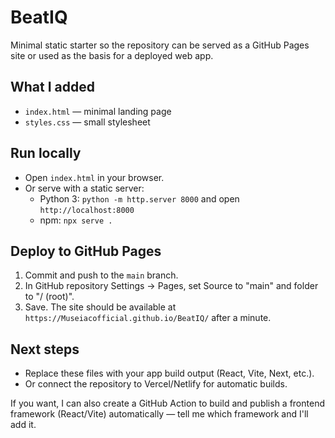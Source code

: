 # BeatIQ

Minimal static starter so the repository can be served as a GitHub Pages site or used as the basis for a deployed web app.

## What I added
- `index.html` — minimal landing page
- `styles.css` — small stylesheet

## Run locally
- Open `index.html` in your browser.
- Or serve with a static server:
  - Python 3: `python -m http.server 8000` and open `http://localhost:8000`
  - npm: `npx serve .`

## Deploy to GitHub Pages
1. Commit and push to the `main` branch.
2. In GitHub repository Settings → Pages, set Source to "main" and folder to "/ (root)".
3. Save. The site should be available at `https://Museiacofficial.github.io/BeatIQ/` after a minute.

## Next steps
- Replace these files with your app build output (React, Vite, Next, etc.).
- Or connect the repository to Vercel/Netlify for automatic builds.

If you want, I can also create a GitHub Action to build and publish a frontend framework (React/Vite) automatically — tell me which framework and I'll add it.